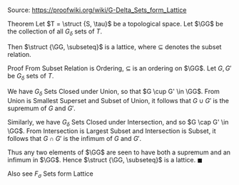 # 

Source: https://proofwiki.org/wiki/G-Delta_Sets_form_Lattice

Theorem
Let $T = \struct {S, \tau}$ be a topological space.
Let $\GG$ be the collection of all $G_\delta$ sets of $T$.

Then $\struct {\GG, \subseteq}$ is a lattice, where $\subseteq$ denotes the subset relation.


Proof
From Subset Relation is Ordering, $\subseteq$ is an ordering on $\GG$.
Let $G, G'$ be $G_\delta$ sets of $T$.

We have $G_\delta$ Sets Closed under Union, so that $G \cup G' \in \GG$.
From Union is Smallest Superset and Subset of Union, it follows that $G \cup G'$ is the supremum of $G$ and $G'$.

Similarly, we have $G_\delta$ Sets Closed under Intersection, and so $G \cap G' \in \GG$.
From Intersection is Largest Subset and Intersection is Subset, it follows that $G \cap G'$ is the infimum of $G$ and $G'$.

Thus any two elements of $\GG$ are seen to have both a supremum and an infimum in $\GG$.
Hence $\struct {\GG, \subseteq}$ is a lattice.
$\blacksquare$


Also see
$F_\sigma$ Sets form Lattice




